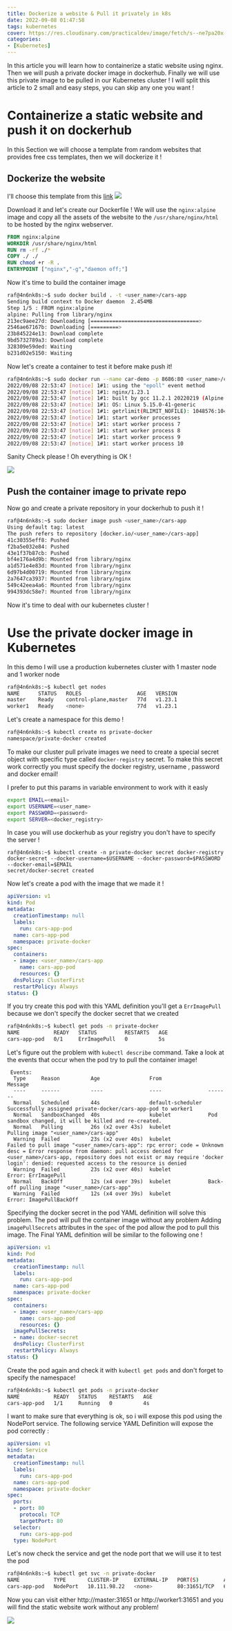 ```yaml
---
title: Dockerize a website & Pull it privately in k8s
date: 2022-09-08 01:47:58
tags: kubernetes
cover: https://res.cloudinary.com/practicaldev/image/fetch/s--ne7pa20x--/c_imagga_scale,f_auto,fl_progressive,h_900,q_auto,w_1600/https://thepracticaldev.s3.amazonaws.com/i/7xyqmfvmadyqu2girucz.jpg
categories:
- [Kubernetes]
---
```


In this article you will learn how to containerize a static website using nginx. Then we will push a private docker image in dockerhub. Finally we will use this private image to be pulled in our Kubernetes cluster ! I will split this article to 2 small and easy steps, you can skip any one you want !

# Containerize a static website and push it on dockerhub
In this Section we will choose a template from random websites that provides free css templates, then we will dockerize it !

## Dockerize the website

I'll choose this template from this [link](https://www.free-css.com/free-css-templates/page282/royal-cars)
![](https://imgur.com/ngHGyw0.png)

Download it and let's create our Dockerfile ! 
We will use the `nginx:alpine` image and copy all the assets of the website to the `/usr/share/nginx/html` to be hosted by the nginx webserver. 

```Dockerfile
FROM nginx:alpine
WORKDIR /usr/share/nginx/html
RUN rm -rf ./*
COPY ./ ./
RUN chmod +r -R . 
ENTRYPOINT ["nginx","-g","daemon off;"]
```
Now it's time to build the container image 

```bash command line prompt
raf@4n6nk8s:~$ sudo docker build . -t <user_name>/cars-app
Sending build context to Docker daemon  2.454MB
Step 1/5 : FROM nginx:alpine
alpine: Pulling from library/nginx
213ec9aee27d: Downloading [===================================>               ]  2.018MB/2.806MB
2546ae67167b: Downloading [=========>                                         ]  1.461MB/7.403MB
23b845224e13: Download complete
9bd5732789a3: Download complete
328309e59ded: Waiting
b231d02e5150: Waiting
```
Now let's create a container to test it before make push it! 

```bash command line prompt
raf@4n6nk8s:~$ sudo docker run --name car-demo -p 8686:80 <user_name>/cars-app
2022/09/08 22:53:47 [notice] 1#1: using the "epoll" event method
2022/09/08 22:53:47 [notice] 1#1: nginx/1.23.1
2022/09/08 22:53:47 [notice] 1#1: built by gcc 11.2.1 20220219 (Alpine 11.2.1_git20220219)
2022/09/08 22:53:47 [notice] 1#1: OS: Linux 5.15.0-41-generic
2022/09/08 22:53:47 [notice] 1#1: getrlimit(RLIMIT_NOFILE): 1048576:1048576
2022/09/08 22:53:47 [notice] 1#1: start worker processes
2022/09/08 22:53:47 [notice] 1#1: start worker process 7
2022/09/08 22:53:47 [notice] 1#1: start worker process 8
2022/09/08 22:53:47 [notice] 1#1: start worker process 9
2022/09/08 22:53:47 [notice] 1#1: start worker process 10
```
Sanity Check please ! Oh everything is OK !

![](https://imgur.com/nQ6NcxG.png)

## Push the container image to private repo

Now go and create a private repository in your dockerhub to push it ! 
```bash command line prompt
raf@4n6nk8s:~$ sudo docker image push <user_name>/cars-app
Using default tag: latest
The push refers to repository [docker.io/<user_name>/cars-app]
41c30355eff8: Pushed
f2ba5e032e84: Pushed
43e1f37b87cb: Pushed
bf4e176a4d9b: Mounted from library/nginx
a1d571e4e83d: Mounted from library/nginx
6d97b4d00719: Mounted from library/nginx
2a7647ca3937: Mounted from library/nginx
549c42eea4a6: Mounted from library/nginx
994393dc58e7: Mounted from library/nginx
```
Now it's time to deal with our kubernetes cluster ! 

# Use the private docker image in Kubernetes

In this demo I will use a production kubernetes cluster with 1 master node and 1 worker node 

```bash command line prompt 
raf@4n6nk8s:~$ kubectl get nodes
NAME      STATUS   ROLES                  AGE   VERSION
master    Ready    control-plane,master   77d   v1.23.1
worker1   Ready    <none>                 77d   v1.23.1
```
Let's create a namespace for this demo ! 

```bash command line prompt 
raf@4n6nk8s:~$ kubectl create ns private-docker
namespace/private-docker created
```
To make our cluster pull private images we need to create a special secret object with specific type called `docker-registry` secret. To make this secret work correctly you must specify the docker registry, username , password and docker email!

I prefer to put this params in variable environment to work with it easly 
```bash command line prompt 
export EMAIL=<email>
export USERNAME=<user_name>
export PASSWORD=<password>
export SERVER=<docker_registry>
```
In case you will use dockerhub as your registry you don't have to specify the server !

```
raf@4n6nk8s:~$ kubectl create -n private-docker secret docker-registry docker-secret --docker-username=$USERNAME --docker-password=$PASSWORD --docker-email=$EMAIL
secret/docker-secret created
```

Now let's create a pod with the image that we made it ! 

```yaml
apiVersion: v1
kind: Pod
metadata:
  creationTimestamp: null
  labels:
    run: cars-app-pod
  name: cars-app-pod
  namespace: private-docker
spec:
  containers:
  - image: <user_name>/cars-app
    name: cars-app-pod
    resources: {}
  dnsPolicy: ClusterFirst
  restartPolicy: Always
status: {}
```
If you try create this pod with this YAML definition you'll get a `ErrImagePull` because we don't specify the docker secret that we created 
```bash command line prompt
raf@4n6nk8s:~$ kubectl get pods -n private-docker
NAME           READY   STATUS         RESTARTS   AGE
cars-app-pod   0/1     ErrImagePull   0          5s
```
Let's figure out the problem with `kubectl describe` command. Take a look at the events that occur when the pod try to pull the container image!
```
 Events:
  Type     Reason          Age                From               Message
  ----     ------          ----               ----               -------
  Normal   Scheduled       44s                default-scheduler  Successfully assigned private-docker/cars-app-pod to worker1
  Normal   SandboxChanged  40s                kubelet            Pod sandbox changed, it will be killed and re-created.
  Normal   Pulling         26s (x2 over 43s)  kubelet            Pulling image "<user_name>/cars-app"
  Warning  Failed          23s (x2 over 40s)  kubelet            Failed to pull image "<user_name>/cars-app": rpc error: code = Unknown desc = Error response from daemon: pull access denied for <user_name>/cars-app, repository does not exist or may require 'docker login': denied: requested access to the resource is denied
  Warning  Failed          23s (x2 over 40s)  kubelet            Error: ErrImagePull
  Normal   BackOff         12s (x4 over 39s)  kubelet            Back-off pulling image "<user_name>/cars-app"
  Warning  Failed          12s (x4 over 39s)  kubelet            Error: ImagePullBackOff

```
Specifying the docker secret in the pod YAML definition will solve this problem. The pod will pull the container image without any problem
Adding `imagePullSecrets` attributes in the `spec` of the pod allow the pod to pull this image. The Final YAML definition will be similar to the following one ! 

```yaml
apiVersion: v1
kind: Pod
metadata:
  creationTimestamp: null
  labels:
    run: cars-app-pod
  name: cars-app-pod
  namespace: private-docker
spec:
  containers:
  - image: <user_name>/cars-app
    name: cars-app-pod
    resources: {}
  imagePullSecrets:
  - name: docker-secret
  dnsPolicy: ClusterFirst
  restartPolicy: Always
status: {}
```
Create the pod again and check it with `kubectl get pods` and don't forget to specify the namespace!

``` bash command line prompt
raf@4n6nk8s:~$ kubectl get pods -n private-docker
NAME           READY   STATUS    RESTARTS   AGE
cars-app-pod   1/1     Running   0          4s
```
I want to make sure that everything is ok, so i will expose this pod using the NodePort service. The following service YAML Definition will expose the pod correctly :
```yaml yaml
apiVersion: v1
kind: Service
metadata:
  creationTimestamp: null
  labels:
    run: cars-app-pod
  name: cars-app-pod
  namespace: private-docker
spec:
  ports:
  - port: 80
    protocol: TCP
    targetPort: 80
  selector:
    run: cars-app-pod
  type: NodePort
```
Let's now check the service and get the node port that we will use it to test the pod
```bash command line prompt 
raf@4n6nk8s:~$ kubectl get svc -n private-docker
NAME           TYPE       CLUSTER-IP     EXTERNAL-IP   PORT(S)        AGE
cars-app-pod   NodePort   10.111.98.22   <none>        80:31651/TCP   6s
```
Now you can visit either http://master:31651 or http://worker1:31651 and you will find the static website work without any problem!

![](https://imgur.com/3TVOl36.png)
